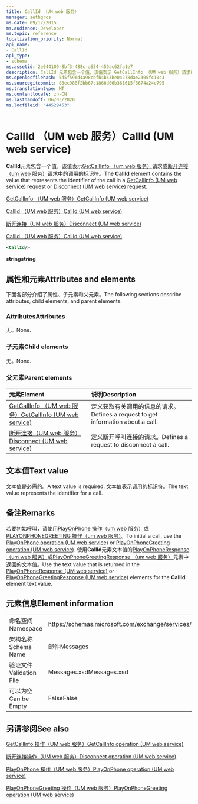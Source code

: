 ```yaml
---
title: CallId （UM web 服务）
manager: sethgros
ms.date: 09/17/2015
ms.audience: Developer
ms.topic: reference
localization_priority: Normal
api_name:
- CallId
api_type:
- schema
ms.assetid: 2e044109-8bf3-488c-a654-459ac62fa1e7
description: CallId 元素包含一个值，该值表示 GetCallInfo （UM web 服务）请求或断开连接（UM web 服务）请求中的调用的标识符。
ms.openlocfilehash: 5d5f596d4a98cbfb4b53be04278dae2305fc10c3
ms.sourcegitcommit: 88ec988f2bb67c1866d06b361615f3674a24e795
ms.translationtype: MT
ms.contentlocale: zh-CN
ms.lasthandoff: 06/03/2020
ms.locfileid: "44529453"
---
```

# <a name="callid-um-web-service"></a><span data-ttu-id="46028-103">CallId （UM web 服务）</span><span class="sxs-lookup"><span data-stu-id="46028-103">CallId (UM web service)</span></span>

<span data-ttu-id="46028-104">**CallId**元素包含一个值，该值表示[GetCallInfo （um web 服务）](getcallinfo-um-web-service.md)请求或[断开连接（um web 服务）](disconnect-um-web-service.md)请求中的调用的标识符。</span><span class="sxs-lookup"><span data-stu-id="46028-104">The **CallId** element contains the value that represents the identifier of the call in a [GetCallInfo (UM web service)](getcallinfo-um-web-service.md) request or [Disconnect (UM web service)](disconnect-um-web-service.md) request.</span></span> 
  
[<span data-ttu-id="46028-105">GetCallInfo （UM web 服务）</span><span class="sxs-lookup"><span data-stu-id="46028-105">GetCallInfo (UM web service)</span></span>](getcallinfo-um-web-service.md)
  
[<span data-ttu-id="46028-106">CallId （UM web 服务）</span><span class="sxs-lookup"><span data-stu-id="46028-106">CallId (UM web service)</span></span>](callid-um-web-service.md)
  
[<span data-ttu-id="46028-107">断开连接（UM web 服务）</span><span class="sxs-lookup"><span data-stu-id="46028-107">Disconnect (UM web service)</span></span>](disconnect-um-web-service.md)
  
[<span data-ttu-id="46028-108">CallId （UM web 服务）</span><span class="sxs-lookup"><span data-stu-id="46028-108">CallId (UM web service)</span></span>](callid-um-web-service.md)
  
```xml
<CallId/>
```

 <span data-ttu-id="46028-109">**string**</span><span class="sxs-lookup"><span data-stu-id="46028-109">**string**</span></span>
## <a name="attributes-and-elements"></a><span data-ttu-id="46028-110">属性和元素</span><span class="sxs-lookup"><span data-stu-id="46028-110">Attributes and elements</span></span>

<span data-ttu-id="46028-111">下面各部分介绍了属性、子元素和父元素。</span><span class="sxs-lookup"><span data-stu-id="46028-111">The following sections describe attributes, child elements, and parent elements.</span></span>
  
### <a name="attributes"></a><span data-ttu-id="46028-112">Attributes</span><span class="sxs-lookup"><span data-stu-id="46028-112">Attributes</span></span>

<span data-ttu-id="46028-113">无。</span><span class="sxs-lookup"><span data-stu-id="46028-113">None.</span></span>
  
### <a name="child-elements"></a><span data-ttu-id="46028-114">子元素</span><span class="sxs-lookup"><span data-stu-id="46028-114">Child elements</span></span>

<span data-ttu-id="46028-115">无。</span><span class="sxs-lookup"><span data-stu-id="46028-115">None.</span></span>
  
### <a name="parent-elements"></a><span data-ttu-id="46028-116">父元素</span><span class="sxs-lookup"><span data-stu-id="46028-116">Parent elements</span></span>

|<span data-ttu-id="46028-117">**元素**</span><span class="sxs-lookup"><span data-stu-id="46028-117">**Element**</span></span>|<span data-ttu-id="46028-118">**说明**</span><span class="sxs-lookup"><span data-stu-id="46028-118">**Description**</span></span>|
|:-----|:-----|
|[<span data-ttu-id="46028-119">GetCallInfo （UM web 服务）</span><span class="sxs-lookup"><span data-stu-id="46028-119">GetCallInfo (UM web service)</span></span>](getcallinfo-um-web-service.md) <br/> |<span data-ttu-id="46028-120">定义获取有关调用的信息的请求。</span><span class="sxs-lookup"><span data-stu-id="46028-120">Defines a request to get information about a call.</span></span>  <br/> |
|[<span data-ttu-id="46028-121">断开连接（UM web 服务）</span><span class="sxs-lookup"><span data-stu-id="46028-121">Disconnect (UM web service)</span></span>](disconnect-um-web-service.md) <br/> |<span data-ttu-id="46028-122">定义断开呼叫连接的请求。</span><span class="sxs-lookup"><span data-stu-id="46028-122">Defines a request to disconnect a call.</span></span>  <br/> |
   
## <a name="text-value"></a><span data-ttu-id="46028-123">文本值</span><span class="sxs-lookup"><span data-stu-id="46028-123">Text value</span></span>

<span data-ttu-id="46028-124">文本值是必需的。</span><span class="sxs-lookup"><span data-stu-id="46028-124">A text value is required.</span></span> <span data-ttu-id="46028-125">文本值表示调用的标识符。</span><span class="sxs-lookup"><span data-stu-id="46028-125">The text value represents the identifier for a call.</span></span>
  
## <a name="remarks"></a><span data-ttu-id="46028-126">备注</span><span class="sxs-lookup"><span data-stu-id="46028-126">Remarks</span></span>

<span data-ttu-id="46028-127">若要初始呼叫，请使用[PlayOnPhone 操作（um web 服务）](playonphone-operation-um-web-service.md)或[PLAYONPHONEGREETING 操作（um web 服务）](playonphonegreeting-operation-um-web-service.md)。</span><span class="sxs-lookup"><span data-stu-id="46028-127">To initial a call, use the [PlayOnPhone operation (UM web service)](playonphone-operation-um-web-service.md) or [PlayOnPhoneGreeting operation (UM web service)](playonphonegreeting-operation-um-web-service.md).</span></span> <span data-ttu-id="46028-128">使用**CallId**元素文本值的[PlayOnPhoneResponse （um web 服务）](playonphoneresponse-um-web-service.md)或[PlayOnPhoneGreetingResponse （um web 服务）](playonphonegreetingresponse-um-web-service.md)元素中返回的文本值。</span><span class="sxs-lookup"><span data-stu-id="46028-128">Use the text value that is returned in the [PlayOnPhoneResponse (UM web service)](playonphoneresponse-um-web-service.md) or [PlayOnPhoneGreetingResponse (UM web service)](playonphonegreetingresponse-um-web-service.md) elements for the **CallId** element text value.</span></span> 
  
## <a name="element-information"></a><span data-ttu-id="46028-129">元素信息</span><span class="sxs-lookup"><span data-stu-id="46028-129">Element information</span></span>

|||
|:-----|:-----|
|<span data-ttu-id="46028-130">命名空间</span><span class="sxs-lookup"><span data-stu-id="46028-130">Namespace</span></span>  <br/> |https://schemas.microsoft.com/exchange/services/2006/messages  <br/> |
|<span data-ttu-id="46028-131">架构名称</span><span class="sxs-lookup"><span data-stu-id="46028-131">Schema Name</span></span>  <br/> |<span data-ttu-id="46028-132">邮件</span><span class="sxs-lookup"><span data-stu-id="46028-132">Messages</span></span>  <br/> |
|<span data-ttu-id="46028-133">验证文件</span><span class="sxs-lookup"><span data-stu-id="46028-133">Validation File</span></span>  <br/> |<span data-ttu-id="46028-134">Messages.xsd</span><span class="sxs-lookup"><span data-stu-id="46028-134">Messages.xsd</span></span>  <br/> |
|<span data-ttu-id="46028-135">可以为空</span><span class="sxs-lookup"><span data-stu-id="46028-135">Can be Empty</span></span>  <br/> |<span data-ttu-id="46028-136">False</span><span class="sxs-lookup"><span data-stu-id="46028-136">False</span></span>  <br/> |
   
## <a name="see-also"></a><span data-ttu-id="46028-137">另请参阅</span><span class="sxs-lookup"><span data-stu-id="46028-137">See also</span></span>



[<span data-ttu-id="46028-138">GetCallInfo 操作（UM web 服务）</span><span class="sxs-lookup"><span data-stu-id="46028-138">GetCallInfo operation (UM web service)</span></span>](getcallinfo-operation-um-web-service.md)
  
[<span data-ttu-id="46028-139">断开连接操作（UM web 服务）</span><span class="sxs-lookup"><span data-stu-id="46028-139">Disconnect operation (UM web service)</span></span>](disconnect-operation-um-web-service.md)
  
[<span data-ttu-id="46028-140">PlayOnPhone 操作（UM web 服务）</span><span class="sxs-lookup"><span data-stu-id="46028-140">PlayOnPhone operation (UM web service)</span></span>](playonphone-operation-um-web-service.md)
  
[<span data-ttu-id="46028-141">PlayOnPhoneGreeting 操作（UM web 服务）</span><span class="sxs-lookup"><span data-stu-id="46028-141">PlayOnPhoneGreeting operation (UM web service)</span></span>](playonphonegreeting-operation-um-web-service.md)

